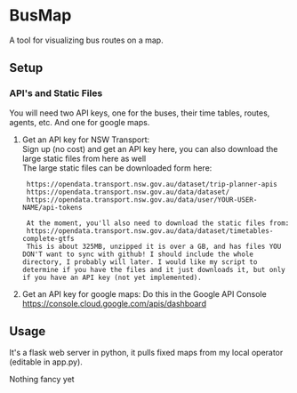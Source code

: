 # BusMap

A tool for visualizing bus routes on a map.

## Setup

### API's and Static Files

You will need two API keys, one for the buses, their time tables, routes, agents, etc. And one for google maps.

1. Get an API key for NSW Transport:  
        Sign up (no cost) and get an API key here, you can also download the large static files from here as well  
        The large static files can be downloaded form here:  

        https://opendata.transport.nsw.gov.au/dataset/trip-planner-apis  
        https://opendata.transport.nsw.gov.au/data/dataset/  
        https://opendata.transport.nsw.gov.au/data/user/YOUR-USER-NAME/api-tokens

        At the moment, you'll also need to download the static files from:  
        https://opendata.transport.nsw.gov.au/data/dataset/timetables-complete-gtfs  
        This is about 325MB, unzipped it is over a GB, and has files YOU DON'T want to sync with github! I should include the whole directory, I probably will later. I would like my script to determine if you have the files and it just downloads it, but only if you have an API key (not yet implemented).


3. Get an API key for google maps:
        Do this in the Google API Console
        https://console.cloud.google.com/apis/dashboard

## Usage

It's a flask web server in python, it pulls fixed maps from my local operator (editable in app.py).

Nothing fancy yet
